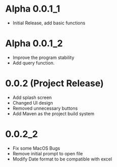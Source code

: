 # Alpha 0.0.1_1
 - Initial Release, add basic functions
 
# Alpha 0.0.1_2
 - Improve the program stability
 - Add query function.
 
# 0.0.2 (Project Release)
 - Add splash screen
 - Changed UI design
 - Removed unnecessary buttons 
 - Add Maven as the project build system
 
# 0.0.2_2
 - Fix some MacOS Bugs
 - Remove initial prompt to open file
 - Modify Date format to be compatible with excel